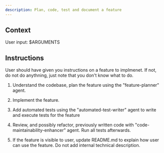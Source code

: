 ```yaml
---
description: Plan, code, test and document a feature
---
```


## Context

User input: $ARGUMENTS

## Instructions

User should have given you instructions on a feature to implmenet. If not, do not do anythning, just note that you don't know what to do.

1. Understand the codebase, plan the feature using the "feature-planner" agent.

2. Implement the feature.

3. Add automated tests using the "automated-test-writer" agent to write and execute tests for the feature

4. Review, and possibly refactor, previously written code with "code-maintainability-enhancer" agent. Run all tests afterwards.

6. If the feature is visible to user, update README.md to explain how user can use the feature. Do not add internal technical description.